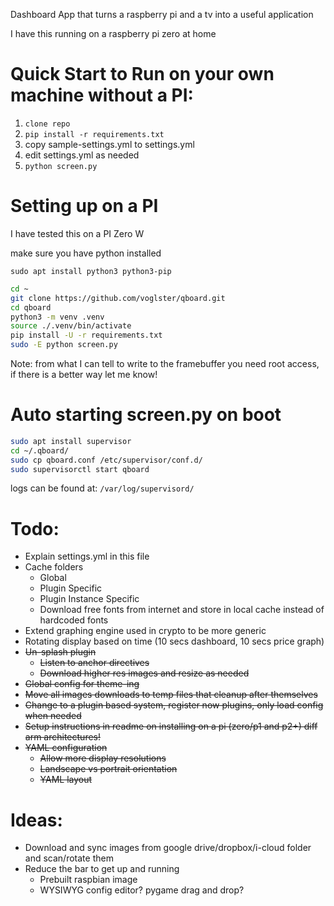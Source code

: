 Dashboard App that turns a raspberry pi and a tv into a useful application

I have this running on a raspberry pi zero at home

# Quick Start to Run on your own machine without a PI:
1. `clone repo`
2. `pip install -r requirements.txt`
3. copy sample-settings.yml to settings.yml
4. edit settings.yml as needed
5. `python screen.py`

# Setting up on a PI
I have tested this on a PI Zero W

make sure you have python installed

`sudo apt install python3 python3-pip`

```bash
cd ~
git clone https://github.com/voglster/qboard.git
cd qboard
python3 -m venv .venv
source ./.venv/bin/activate
pip install -U -r requirements.txt
sudo -E python screen.py
```

Note: from what I can tell to write to the framebuffer you need root access, if there is a better way let me know!


# Auto starting screen.py on boot
```bash
sudo apt install supervisor
cd ~/.qboard/
sudo cp qboard.conf /etc/supervisor/conf.d/
sudo supervisorctl start qboard
```
logs can be found at: `/var/log/supervisord/`


# Todo:
 - Explain settings.yml in this file
 - Cache folders
     - Global
     - Plugin Specific
     - Plugin Instance Specific
     - Download free fonts from internet and store in local cache instead of hardcoded fonts
 - Extend graphing engine used in crypto to be more generic
 - Rotating display based on time (10 secs dashboard, 10 secs price graph)
 - ~~Un-splash plugin~~
     - ~~Listen to anchor directives~~
     - ~~Download higher res images and resize as needed~~
 - ~~Global config for theme-ing~~
 - ~~Move all images downloads to temp files that cleanup after themselves~~
 - ~~Change to a plugin based system, register now plugins, only load config when needed~~
 - ~~Setup instructions in readme on installing on a pi (zero/p1 and p2+) diff arm architectures!~~
 - ~~YAML configuration~~
     - ~~Allow more display resolutions~~
     - ~~Landscape vs portrait orientation~~
     - ~~YAML layout~~
 
 
# Ideas:
 - Download and sync images from google drive/dropbox/i-cloud folder and scan/rotate them  
 - Reduce the bar to get up and running
    - Prebuilt raspbian image
    - WYSIWYG config editor? pygame drag and drop?

 


  
  